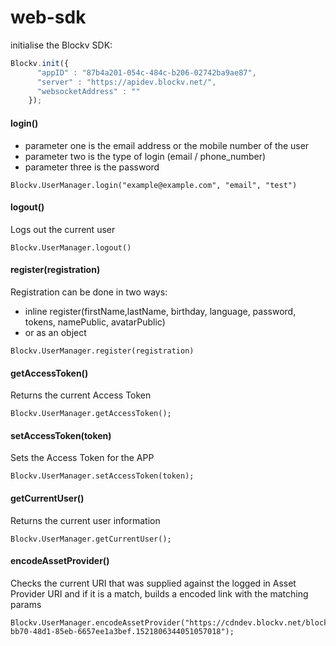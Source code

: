 # web-sdk

initialise the Blockv SDK:

```javascript 
Blockv.init({
      "appID" : "87b4a201-054c-484c-b206-02742ba9ae87",
      "server" : "https://apidev.blockv.net/",
      "websocketAddress" : ""
    });
```

#### login()
 - parameter one is the email address or the mobile number of the user
 - parameter two is the type of login (email / phone_number)
 - parameter three is the password 

```
Blockv.UserManager.login("example@example.com", "email", "test")

```

#### logout()
Logs out the current user

```
Blockv.UserManager.logout()
```
#### register(registration)
Registration can be done in two ways:
- inline register(firstName,lastName, birthday, language, password, tokens, namePublic, avatarPublic)
- or as an object

```
Blockv.UserManager.register(registration)
```
#### getAccessToken()

Returns the current Access Token

```
Blockv.UserManager.getAccessToken();
```

#### setAccessToken(token)
Sets the Access Token for the APP

```
Blockv.UserManager.setAccessToken(token);
```

#### getCurrentUser()
Returns the current user information

```
Blockv.UserManager.getCurrentUser();
```

#### encodeAssetProvider()
Checks the current URI that was supplied against the logged in Asset Provider URI and if it is a match, builds a encoded link with the matching params

```
Blockv.UserManager.encodeAssetProvider("https://cdndev.blockv.net/blockv/avatars/b9e6581c-bb70-48d1-85eb-6657ee1a3bef.1521806344051057018");
```
